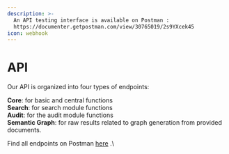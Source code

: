 ```yaml
---
description: >-
  An API testing interface is available on Postman :
  https://documenter.getpostman.com/view/30765019/2s9YXcek45
icon: webhook
---
```


# API

Our API is organized into four types of endpoints:

**Core**: for basic and central functions\
**Search**: for search module functions\
**Audit**: for the audit module functions\
**Semantic Graph**: for raw results related to graph generation from provided documents.



Find all endpoints on Postman [here](https://documenter.getpostman.com/view/30765019/2s9YXcek45) .\
